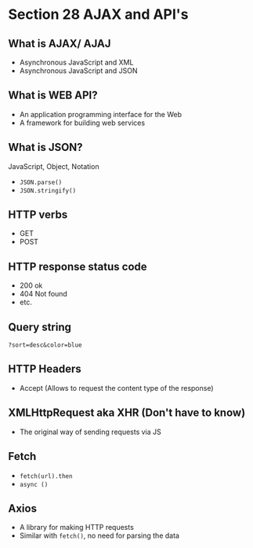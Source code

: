 # Section 28 AJAX and API's

## What is AJAX/ AJAJ
- Asynchronous JavaScript and XML 
- Asynchronous JavaScript and JSON

## What is WEB API?
- An application programming interface for the Web
- A framework for building web services

## What is JSON?
JavaScript, Object, Notation
- `JSON.parse()`
- `JSON.stringify()`

## HTTP verbs
- GET
- POST

## HTTP response status code
- 200 ok
- 404 Not found
- etc.

## Query string
`?sort=desc&color=blue`

## HTTP Headers
- Accept (Allows to request the content type of the response)

## XMLHttpRequest aka XHR (Don't have to know)
- The original way of sending requests via JS

## Fetch
- `fetch(url).then`
- `async ()`

## Axios
- A library for making HTTP requests
- Similar with `fetch()`, no need for parsing the data




